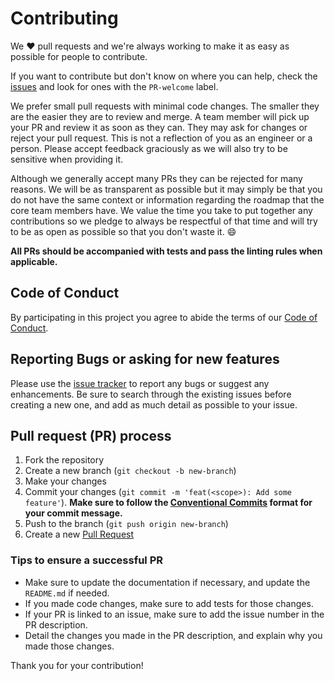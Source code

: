 # Contributing

We :heart: pull requests and we're always working to make it as easy as possible for people to contribute.

If you want to contribute but don't know on where you can help, check the [issues](https://github.com/ChatBootAI/chatbootai-openapi) and look for ones with the `PR-welcome` label.

We prefer small pull requests with minimal code changes. The smaller they are the easier they are to review and merge.
A team member will pick up your PR and review it as soon as they can. They may ask for changes or reject your pull request. This is not a reflection of you as an engineer or a person. Please accept feedback graciously as we will also try to be sensitive when providing it.

Although we generally accept many PRs they can be rejected for many reasons. We will be as transparent as possible but it may simply be that you do not have the same context or information regarding the roadmap that the core team members have. We value the time you take to put together any contributions so we pledge to always be respectful of that time and will try to be as open as possible so that you don't waste it. :smile:

**All PRs should be accompanied with tests and pass the linting rules when applicable.**

## Code of Conduct

By participating in this project you agree to abide the terms of our [Code of Conduct](CODE_OF_CONDUCT.md).

## Reporting Bugs or asking for new features

Please use the [issue tracker](https://github.com/ChatBootAI/chatbootai-openapi) to report any bugs or suggest any enhancements.
Be sure to search through the existing issues before creating a new one, and add as much detail as possible to your issue.

## Pull request (PR) process

1. Fork the repository
2. Create a new branch (`git checkout -b new-branch`)
3. Make your changes
4. Commit your changes (`git commit -m 'feat(<scope>): Add some feature'`). **Make sure to follow the [Conventional Commits](https://www.conventionalcommits.org/en/v1.0.0/) format for your commit message.**
5. Push to the branch (`git push origin new-branch`)
6. Create a new [Pull Request](https://docs.github.com/pull-requests/collaborating-with-pull-requests/proposing-changes-to-your-work-with-pull-requests/creating-a-pull-request)

### Tips to ensure a successful PR

- Make sure to update the documentation if necessary, and update the `README.md` if needed.
- If you made code changes, make sure to add tests for those changes.
- If your PR is linked to an issue, make sure to add the issue number in the PR description.
- Detail the changes you made in the PR description, and explain why you made those changes.

Thank you for your contribution!
